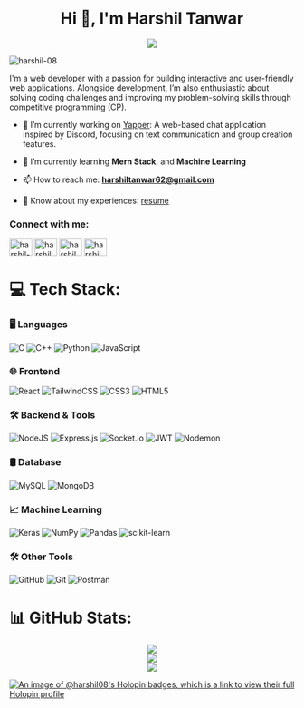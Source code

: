 <h1 align="center">Hi 👋, I'm Harshil Tanwar</h1>
<p align="center">
  <img src="https://readme-typing-svg.herokuapp.com?font=Poppins&weight=700&size=28&duration=3500&pause=1000&color=4493f8&center=true&width=480&lines=%3C+Web+Developer+%2F%3E;%3C+Competitive+Programmer+%2F%3E" />
</p>

<p align="left"> <img src="https://komarev.com/ghpvc/?username=harshil-08&label=Profile%20views&color=0e75b6&style=flat" alt="harshil-08" /> </p>
I'm a web developer with a passion for building interactive and user-friendly web applications. Alongside development, I’m also enthusiastic about solving coding challenges and improving my problem-solving skills through competitive programming (CP).

- 🔭 I’m currently working on [Yapper](https://github.com/Harshil-08/Yapper): A web-based chat application inspired by Discord, focusing on text communication and group creation features.

- 🌱 I’m currently learning **Mern Stack**, and **Machine Learning**

- 📫 How to reach me: **[harshiltanwar62@gmail.com](mailto:harshiltanwar62@gmail.com)**

- 📄 Know about my experiences: [resume](https://drive.google.com/file/d/1eNzredu3b0e2Dq2LKphPZjo0SX_O6dMP/view?usp=drive_link)

<h3 align="left">Connect with me:</h3>
<p align="left">
  <a href="https://linkedin.com/in/harshil-tanwar-793b60257" target="blank"><img align="center" src="https://raw.githubusercontent.com/rahuldkjain/github-profile-readme-generator/master/src/images/icons/Social/linked-in-alt.svg" alt="harshil-tanwar-793b60257" height="30" width="40" /></a>
  <a href="https://instagram.com/harshil_.8" target="blank"><img align="center" src="https://raw.githubusercontent.com/rahuldkjain/github-profile-readme-generator/master/src/images/icons/Social/instagram.svg" alt="harshil_.8" height="30" width="40" /></a>
  <a href="https://www.codechef.com/users/harshil05" target="blank"><img align="center" src="https://cdn.jsdelivr.net/npm/simple-icons@3.1.0/icons/codechef.svg" alt="harshil05" height="30" width="40" /></a>
  <a href="https://www.leetcode.com/harshil05" target="blank"><img align="center" src="https://raw.githubusercontent.com/rahuldkjain/github-profile-readme-generator/master/src/images/icons/Social/leet-code.svg" alt="harshil05" height="30" width="40" /></a>
</p>

# 💻 Tech Stack:
### 🖥️ Languages
![C](https://img.shields.io/badge/c-%2300599C.svg?style=for-the-badge&logo=c&logoColor=white) 
![C++](https://img.shields.io/badge/c++-%2300599C.svg?style=for-the-badge&logo=c%2B%2B&logoColor=white) 
![Python](https://img.shields.io/badge/python-3670A0?style=for-the-badge&logo=python&logoColor=ffdd54) 
![JavaScript](https://img.shields.io/badge/javascript-%23323330.svg?style=for-the-badge&logo=javascript&logoColor=%23F7DF1E)

### 🌐 Frontend
![React](https://img.shields.io/badge/react-%2320232a.svg?style=for-the-badge&logo=react&logoColor=%2361DAFB) 
![TailwindCSS](https://img.shields.io/badge/tailwindcss-%2338B2AC.svg?style=for-the-badge&logo=tailwind-css&logoColor=white) 
![CSS3](https://img.shields.io/badge/css3-%231572B6.svg?style=for-the-badge&logo=css3&logoColor=white) 
![HTML5](https://img.shields.io/badge/html5-%23E34F26.svg?style=for-the-badge&logo=html5&logoColor=white) 

### 🛠 Backend & Tools
![NodeJS](https://img.shields.io/badge/node.js-6DA55F?style=for-the-badge&logo=node.js&logoColor=white) 
![Express.js](https://img.shields.io/badge/express.js-%23404d59.svg?style=for-the-badge&logo=express&logoColor=%2361DAFB) 
![Socket.io](https://img.shields.io/badge/Socket.io-black?style=for-the-badge&logo=socket.io&badgeColor=010101)
![JWT](https://img.shields.io/badge/JWT-black?style=for-the-badge&logo=JSON%20web%20tokens) 
![Nodemon](https://img.shields.io/badge/NODEMON-%23323330.svg?style=for-the-badge&logo=nodemon&logoColor=%BBDEAD) 

### 🛢 Database
![MySQL](https://img.shields.io/badge/mysql-4479A1.svg?style=for-the-badge&logo=mysql&logoColor=white) 
![MongoDB](https://img.shields.io/badge/MongoDB-%234ea94b.svg?style=for-the-badge&logo=mongodb&logoColor=white)

### 📈 Machine Learning
![Keras](https://img.shields.io/badge/Keras-%23D00000.svg?style=for-the-badge&logo=Keras&logoColor=white) 
![NumPy](https://img.shields.io/badge/numpy-%23013243.svg?style=for-the-badge&logo=numpy&logoColor=white) 
![Pandas](https://img.shields.io/badge/pandas-%23150458.svg?style=for-the-badge&logo=pandas&logoColor=white) 
![scikit-learn](https://img.shields.io/badge/scikit--learn-%23F7931E.svg?style=for-the-badge&logo=scikit-learn&logoColor=white)

### 🛠 Other Tools
![GitHub](https://img.shields.io/badge/github-%23121011.svg?style=for-the-badge&logo=github&logoColor=white) 
![Git](https://img.shields.io/badge/git-%23F05033.svg?style=for-the-badge&logo=git&logoColor=white) 
![Postman](https://img.shields.io/badge/Postman-FF6C37?style=for-the-badge&logo=postman&logoColor=white) 

# 📊 GitHub Stats:
<div align="center">
  <img src="https://github-readme-stats.vercel.app/api?username=Harshil-08&theme=tokyonight&hide_border=false&include_all_commits=false&count_private=true" /><br/>
  <img src="https://github-readme-streak-stats.herokuapp.com/?user=Harshil-08&theme=tokyonight&hide_border=false" /><br/>
  <img src="https://github-readme-stats.vercel.app/api/top-langs/?username=Harshil-08&theme=tokyonight&hide_border=false&include_all_commits=false&count_private=false&layout=compact&hide=jupyter%20notebook,html" />

</div>

[![An image of @harshil08's Holopin badges, which is a link to view their full Holopin profile](https://holopin.me/harshil08)](https://holopin.io/@harshil08)
